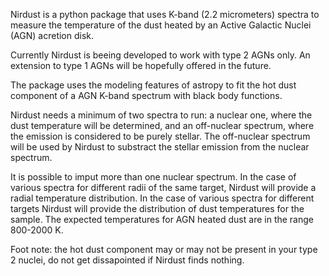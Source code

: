 Nirdust is a python package that uses K-band (2.2 micrometers) spectra to 
measure the temperature of the dust heated by an Active Galactic Nuclei (AGN) 
acretion disk. 

Currently Nirdust is beeing developed to work with type 2 AGNs only. An
extension to type 1 AGNs will be hopefully offered in the future.

The package uses the modeling features of astropy to fit the hot dust component 
of a AGN K-band spectrum with black body functions.

Nirdust needs a minimum of two spectra to run: a nuclear one, where the dust 
temperature will be determined, and an off-nuclear spectrum, where the emission 
is considered to be purely stellar. The off-nuclear spectrum will be used by
Nirdust to substract the stellar emission from the nuclear spectrum. 

It is possible to imput more than one nuclear spectrum. In the case of various 
spectra for different radii of the same target, Nirdust will provide a radial 
temperature distribution. In the case of various spectra for different targets
Nirdust will provide the distribution of dust temperatures for the sample.
The expected temperatures for AGN heated dust are in the range 800-2000 K.

Foot note: the hot dust component may or may not be present in your type 2 
nuclei, do not get dissapointed if Nirdust finds nothing. 




